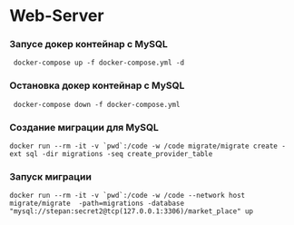# Web-Server

### Запусе докер контейнар с MySQL
```shell
 docker-compose up -f docker-compose.yml -d 
```

### Остановка докер контейнар с MySQL
```shell
 docker-compose down -f docker-compose.yml
```

### Создание миграции для MySQL
```shell
docker run --rm -it -v `pwd`:/code -w /code migrate/migrate create -ext sql -dir migrations -seq create_provider_table
```

### Запуск миграции 
```shell
docker run --rm -it -v `pwd`:/code -w /code --network host migrate/migrate  -path=migrations -database "mysql://stepan:secret2@tcp(127.0.0.1:3306)/market_place" up 

```